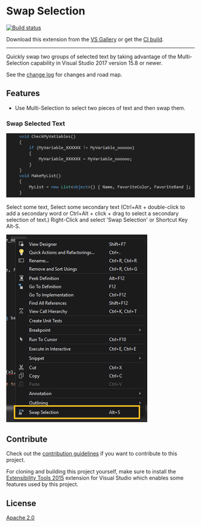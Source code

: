# Swap Selection

<!-- Replace this badge with your own-->
[![Build status](https://ci.appveyor.com/api/projects/status/wxq2f8fr7v78u64d?svg=true)](https://ci.appveyor.com/project/SSDiver2112/swapselection)

<!-- Update the VS Gallery link after you upload the VSIX-->
Download this extension from the [VS Gallery](https://marketplace.visualstudio.com/items?itemName=SSDiver2112.SwapSelection)
or get the [CI build](http://vsixgallery.com/extension/cc65354e-e926-4e76-ac83-370537081730/).

---------------------------------------

Quickly swap two groups of selected text by taking advantage of the Multi-Selection capability in Visual Studio 2017 version 15.8 or newer.

See the [change log](CHANGELOG.md) for changes and road map.

## Features

- Use Multi-Selection to select two pieces of text and then swap them.

### Swap Selected Text

![Demo](art/SwapSelection.gif)

Select some text, Select some secondary text (Ctrl+Alt + double-click to add a secondary word or Ctrl+Alt + click + drag to select a secondary selection of text.)
Right-Click and select 'Swap Selection' or Shortcut Key Alt-S.

![Context Menu](art/SwapSelectionMenu.png)


## Contribute
Check out the [contribution guidelines](CONTRIBUTING.md)
if you want to contribute to this project.

For cloning and building this project yourself, make sure
to install the
[Extensibility Tools 2015](https://visualstudiogallery.msdn.microsoft.com/ab39a092-1343-46e2-b0f1-6a3f91155aa6)
extension for Visual Studio which enables some features
used by this project.

## License
[Apache 2.0](LICENSE)